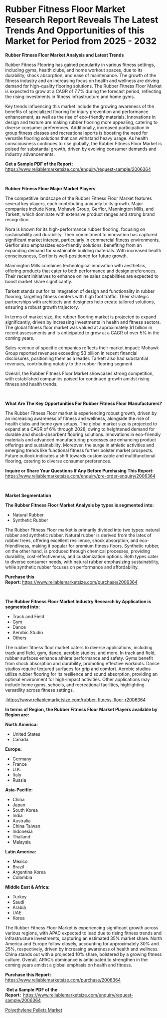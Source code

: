 <p><h1>Rubber Fitness Floor Market Research Report Reveals The Latest Trends And Opportunities of this Market for Period from 2025 - 2032</h1></p><p><strong>Rubber Fitness Floor Market Analysis and Latest Trends</strong></p>
<p><p>Rubber Fitness Flooring has gained popularity in various fitness settings, including gyms, health clubs, and home workout spaces, due to its durability, shock absorption, and ease of maintenance. The growth of the fitness industry and an increasing focus on health and wellness are driving demand for high-quality flooring solutions. The Rubber Fitness Floor Market is expected to grow at a CAGR of 7.7% during the forecast period, reflecting the rising investments in fitness infrastructure and home gyms. </p><p>Key trends influencing this market include the growing awareness of the benefits of specialized flooring for injury prevention and performance enhancement, as well as the rise of eco-friendly materials. Innovations in design and texture are making rubber flooring more appealing, catering to diverse consumer preferences. Additionally, increased participation in group fitness classes and recreational sports is boosting the need for versatile flooring solutions that can withstand heavy usage. As health consciousness continues to rise globally, the Rubber Fitness Floor Market is poised for substantial growth, driven by evolving consumer demands and industry advancements.</p></p>
<p><strong>Get a Sample PDF of the Report:&nbsp;</strong> <a href="https://www.reliablemarketsize.com/enquiry/request-sample/2006364?utm_campaign=2457&utm_medium=2&utm_source=Github&utm_content=ia&utm_term=01042025&utm_id=rubber-fitness-floor">https://www.reliablemarketsize.com/enquiry/request-sample/2006364</a></p>
<p>&nbsp;</p>
<p><strong>Rubber Fitness Floor Major Market Players</strong></p>
<p><p>The competitive landscape of the Rubber Fitness Floor Market features several key players, each contributing uniquely to its growth. Major companies include Nora, Mohawk Group, Gerflor, Mannington Mills, and Tarkett, which dominate with extensive product ranges and strong brand recognition.</p><p>Nora is known for its high-performance rubber flooring, focusing on sustainability and durability. Their commitment to innovation has captured significant market interest, particularly in commercial fitness environments. Gerflor also emphasizes eco-friendly solutions, benefiting from an expanding demand for sustainable building materials. With increased health consciousness, Gerflor is well-positioned for future growth.</p><p>Mannington Mills combines technological innovation with aesthetics, offering products that cater to both performance and design preferences. Their recent initiatives to enhance online sales capabilities are expected to boost market share significantly.</p><p>Tarkett stands out for its integration of design and functionality in rubber flooring, targeting fitness centers with high foot traffic. Their strategic partnerships with architects and designers help create tailored solutions, ensuring a robust growth trajectory.</p><p>In terms of market size, the rubber flooring market is projected to expand significantly, driven by increasing investments in health and fitness sectors. The global fitness floor market was valued at approximately $1 billion in recent assessments and is anticipated to grow at a CAGR of over 5% in the coming years.</p><p>Sales revenue of specific companies reflects their market impact: Mohawk Group reported revenues exceeding $3 billion in recent financial disclosures, positioning them as a leader. Tarkett also had substantial revenues, contributing notably to the rubber flooring segment.</p><p>Overall, the Rubber Fitness Floor Market showcases strong competition, with established companies poised for continued growth amidst rising fitness and health trends.</p></p>
<p>&nbsp;</p>
<p><strong>What Are The Key Opportunities For Rubber Fitness Floor Manufacturers?</strong></p>
<p><p>The Rubber Fitness Floor market is experiencing robust growth, driven by an increasing awareness of fitness and wellness, alongside the rise of health clubs and home gym setups. The global market size is projected to expand at a CAGR of 6% through 2028, owing to heightened demand for durable and shock-absorbent flooring solutions. Innovations in eco-friendly materials and advanced manufacturing processes are enhancing product offerings and sustainability. Moreover, the surge in athletic activities and emerging trends like functional fitness further bolster market prospects. Future outlook indicates a shift towards customizable and multifunctional flooring, catering to diverse consumer preferences.</p></p>
<p><strong>Inquire or Share Your Questions If Any Before Purchasing This Report:</strong> <a href="https://www.reliablemarketsize.com/enquiry/pre-order-enquiry/2006364?utm_campaign=2457&utm_medium=2&utm_source=Github&utm_content=ia&utm_term=01042025&utm_id=rubber-fitness-floor">https://www.reliablemarketsize.com/enquiry/pre-order-enquiry/2006364</a></p>
<p>&nbsp;</p>
<p><strong>Market Segmentation</strong></p>
<p><strong>The Rubber Fitness Floor Market Analysis by types is segmented into:</strong></p>
<p><ul><li>Natural Rubber</li><li>Synthetic Rubber</li></ul></p>
<p><p>The Rubber Fitness Floor market is primarily divided into two types: natural rubber and synthetic rubber. Natural rubber is derived from the latex of rubber trees, offering excellent resilience, shock absorption, and eco-friendliness, making it popular for premium fitness floors. Synthetic rubber, on the other hand, is produced through chemical processes, providing durability, cost-effectiveness, and customization options. Both types cater to diverse consumer needs, with natural rubber emphasizing sustainability, while synthetic rubber focuses on performance and affordability.</p></p>
<p><strong>Purchase this Report:&nbsp;</strong><a href="https://www.reliablemarketsize.com/purchase/2006364?utm_campaign=2457&utm_medium=2&utm_source=Github&utm_content=ia&utm_term=01042025&utm_id=rubber-fitness-floor">https://www.reliablemarketsize.com/purchase/2006364</a></p>
<p>&nbsp;</p>
<p><strong>The Rubber Fitness Floor Market Industry Research by Application is segmented into:</strong></p>
<p><ul><li>Track and Field</li><li>Gym</li><li>Dance</li><li>Aerobic Studio</li><li>Others</li></ul></p>
<p><p>The rubber fitness floor market caters to diverse applications, including track and field, gym, dance, aerobic studios, and more. In track and field, rubber surfaces enhance athlete performance and safety. Gyms benefit from shock absorption and durability, promoting effective workouts. Dance studios require textured surfaces for grip and comfort. Aerobic studios utilize rubber flooring for its resilience and sound absorption, providing an optimal environment for high-impact activities. Other applications may include home gyms, schools, and recreational facilities, highlighting versatility across fitness settings.</p></p>
<p><a href="https://www.reliablemarketsize.com/rubber-fitness-floor-r2006364?utm_campaign=2457&utm_medium=2&utm_source=Github&utm_content=ia&utm_term=01042025&utm_id=rubber-fitness-floor">&nbsp;https://www.reliablemarketsize.com/rubber-fitness-floor-r2006364</a></p>
<p><strong>In terms of Region, the Rubber Fitness Floor Market Players available by Region are:</strong></p>
<p>
    <p> <strong> North America: </strong>
        <ul>
            <li>United States</li>
            <li>Canada</li>
        </ul>
        </p> 
    <p> <strong> Europe: </strong>
        <ul>
            <li>Germany</li>
            <li>France</li>
            <li>U.K.</li>
            <li>Italy</li>
            <li>Russia</li>
        </ul>
        </p> 
    <p> <strong> Asia-Pacific: </strong>
        <ul>
            <li>China</li>
            <li>Japan</li>
            <li>South Korea</li>
            <li>India</li>
            <li>Australia</li>
            <li>China Taiwan</li>
            <li>Indonesia</li>
            <li>Thailand</li>
            <li>Malaysia</li>
        </ul>
        </p> 
    <p> <strong> Latin America: </strong>
        <ul>
            <li>Mexico</li>
            <li>Brazil</li>
            <li>Argentina Korea</li>
            <li>Colombia</li>
        </ul>
        </p> 
    <p> <strong> Middle East & Africa: </strong>
        <ul>
            <li>Turkey</li>
            <li>Saudi</li>
            <li>Arabia</li>
            <li>UAE</li>
            <li>Korea</li>
        </ul>
    </p>
    </p>
<p><p>The Rubber Fitness Floor Market is experiencing significant growth across various regions, with APAC expected to lead due to rising fitness trends and infrastructure investments, capturing an estimated 35% market share. North America and Europe follow closely, accounting for approximately 30% and 25%, respectively, driven by increasing awareness of health and wellness. China stands out with a projected 10% share, bolstered by a growing fitness culture. Overall, APAC’s dominance is anticipated to strengthen in the coming years amidst a global emphasis on health and fitness.</p></p>
<p><strong>Purchase this Report: </strong><a href="https://www.reliablemarketsize.com/purchase/2006364?utm_campaign=2457&utm_medium=2&utm_source=Github&utm_content=ia&utm_term=01042025&utm_id=rubber-fitness-floor">https://www.reliablemarketsize.com/purchase/2006364</a></p>
<p>&nbsp;<strong>Get a Sample PDF of the Report:&nbsp;&nbsp;</strong><a href="https://www.reliablemarketsize.com/enquiry/request-sample/2006364?utm_campaign=2457&utm_medium=2&utm_source=Github&utm_content=ia&utm_term=01042025&utm_id=rubber-fitness-floor">https://www.reliablemarketsize.com/enquiry/request-sample/2006364</a></p>
<p><strong></strong></p>
<p><p><a href="https://github.com/cheryjhonson/Market-Research-Report-List-1/blob/main/polyethylene-pellets-market.md?utm_campaign=2457&utm_medium=2&utm_source=Github&utm_content=ia&utm_term=01042025&utm_id=rubber-fitness-floor">Polyethylene Pellets Market</a></p></p>